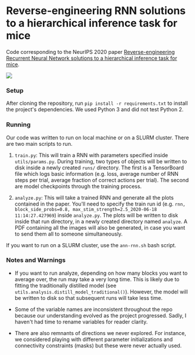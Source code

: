 # Reverse-engineering RNN solutions to a hierarchical inference task for mice

Code corresponding to the NeurIPS 2020 paper [Reverse-engineering
Recurrent Neural Network solutions to a hierarchical inference task for mice](https://proceedings.neurips.cc/paper/2020/hash/30f0641c041f03d94e95a76b9d8bd58f-Abstract.html).

![](documents/hook_plot_radd_state_space_vector_fields_ideal.jpg)

### Setup
After cloning the repository, run `pip install -r requirements.txt` to install
the project's dependencies. We used Python 3 and did not test Python 2.

### Running

Our code was written to run on local machine or on a SLURM cluster. There are two main
scripts to run.

1) `train.py`: This will train a RNN with parameters specified inside `utils/params.py`.
During training, two types of objects will be written to disk inside a newly created
`runs/` directory. The first is a TensorBoard
file which logs basic information (e.g. loss, average number of RNN steps per trial,
average fraction of correct actions per trial). The second are model checkpoints through
the training process.

2) `analyze.py`: This will take a trained RNN and generate all the plots contained in the
paper. You'll need to specify the train run id (e.g. `rnn, block_side_probs=0.8, max_stim_strength=2.5_2020-06-18 11:14:27.427969`)
inside `analyze.py`. The plots 
will be written to disk inside that run directory, in a newly created directory named 
`analyze`. A PDF containing all the images will also be generated, in case you want to 
send them all to someone simultaneously.

If you want to run on a SLURM cluster, use the `ann-rnn.sh` bash script.

### Notes and Warnings

- If you want to run analyze, depending on how many blocks you want to average over,
the run may take a very long time. This is likely due to fitting the traditionally 
distilled model (see `utils.analysis.distill_model_traditional()`). However, the model
will be written to disk so that subsequent runs will take less time.

- Some of the variable names are inconsistent throughout the repo
 because our understanding evolved as the project progressed. Sadly, I haven't
 had time to rename variables for reader clarity.

- There are also remnants of directions we never explored. For instance, we considered
playing with different parameter initializations and connectivity constraints (masks)
but these were never actually used. 
